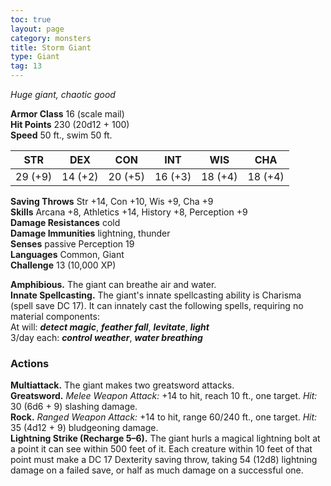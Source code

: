 ```yaml
---
toc: true
layout: page
category: monsters
title: Storm Giant
type: Giant
tag: 13
---
```

_Huge giant, chaotic good_

**Armor Class** 16 (scale mail)    
**Hit Points** 230 (20d12 + 100)    
**Speed** 50 ft., swim 50 ft. 

| STR     | DEX     | CON     | INT     | WIS     | CHA     |
|---------|---------|---------|---------|---------|---------|
| 29 (+9) | 14 (+2) | 20 (+5) | 16 (+3) | 18 (+4) | 18 (+4) |

**Saving Throws** Str +14, Con +10, Wis +9, Cha +9    
**Skills** Arcana +8, Athletics +14, History +8, Perception +9    
**Damage Resistances** cold    
**Damage Immunities** lightning, thunder    
**Senses** passive Perception 19    
**Languages** Common, Giant    
**Challenge** 13 (10,000 XP)    

**Amphibious.** The giant can breathe air and water.    
**Innate Spellcasting.** The giant's innate spellcasting ability is Charisma (spell save DC 17). It can innately cast the following spells, requiring no material components:    
At will: **_detect magic_**, **_feather fall_**, **_levitate_**, **_light_**    
3/day each: **_control weather_**, **_water breathing_** 

### Actions 
**Multiattack.** The giant makes two greatsword attacks.    
**Greatsword.** _Melee Weapon Attack:_ +14 to hit, reach 10 ft., one target. _Hit:_ 30 (6d6 + 9) slashing damage.    
**Rock.** _Ranged Weapon Attack:_ +14 to hit, range 60/240 ft., one target. _Hit:_ 35 (4d12 + 9) bludgeoning damage.    
**Lightning Strike (Recharge 5–6).** The giant hurls a magical lightning bolt at a point it can see within 500 feet of it. Each creature within 10 feet of that point must make a DC 17 Dexterity saving throw, taking 54 (12d8) lightning damage on a failed save, or half as much damage on a successful one.